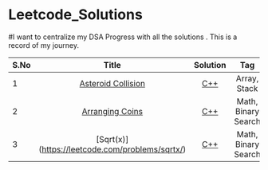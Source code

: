 # Leetcode_Solutions
#I want to centralize my DSA Progress with all the solutions . This is a record of my journey.


| S.No   | Title          | Solution  | Tag |   Difficulty       | 
| ----   |:-------------:|:-----------:|:----:|:------------------:
| 1      | [Asteroid Collision](https://leetcode.com/problems/asteroid-collision/) |[C++](https://github.com/ektagoel-12/Leetcode_Solutions/blob/main/Asteroid_Collision.cpp)  |   Array, Stack| Medium |
| 2      | [Arranging Coins](https://leetcode.com/problems/arranging-coins/description/?envType=study-plan&id=binary-search-i)  | [C++]( https://github.com/ektagoel-12/Leetcode_Solutions/blob/main/Arranging_coins.cpp)   | Math, Binary Search| Easy|
| 3      | [Sqrt(x)] (https://leetcode.com/problems/sqrtx/)   |  [C++](https://github.com/ektagoel-12/Leetcode_Solutions/blob/main/Sqrtx.cpp) | Math, Binary Search| Easy|
